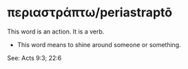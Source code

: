 # περιαστράπτω/periastraptō
This word is an action. It is a verb.
* This word means to shine around someone or something. 

See: Acts 9:3; 22:6

